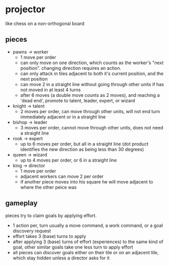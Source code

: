 # projector
like chess on a non-orthogonal board

## pieces
* pawns -> worker
	* 1 move per order
	* can only move on one direction, which counts as the worker's "next position". changing direction requires an action.
	* can only attack in tiles adjacent to both it's current position, and the next position
	* can move 2 in a straight line without going through other units if has not moved in at least 4 turns
	* after 6 moves (a double move counts as 2 moves), and reaching a 'dead end', promote to talent, leader, expert, or wizard
* knight -> talent
	* 2 moves per order, can move through other units, will not end turn immediately adjacent or in a straight line
* bishop -> leader
	* 3 moves per order, cannot move through other units, does not need a straight line
* rook -> expert
	* up to 6 moves per order, but all in a straight line (dot product identifies the new direction as being less than 30 degrees)
* queen -> wizard
	* up to 4 moves per order, or 6 in a straight line
* king -> director
	* 1 move per order
	* adjacent workers can move 2 per order
	* if another piece moves into his square he will move adjacent to where the other peice was

## gameplay
pieces try to claim goals by applying effort.
* 1 action per, turn usually a move command, a work command, or a goal discovery request
* effort takes 3 (base) turns to apply
* after applying 3 (base) turns of effort (experiences) to the same kind of goal, other similar goals take one less turn to apply effort
* all pieces can discover goals either on their tile or on an adjacent tile, which stay hidden unless a director asks for it
